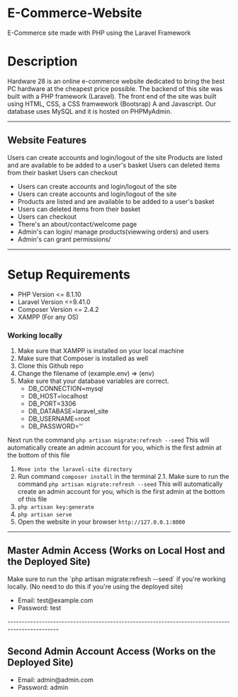 # E-Commerce-Website
E-Commerce site made with PHP using the Laravel Framework

<h1>Description</h1>
Hardware 28 is an online e-commerce website dedicated to bring the best PC hardware at the cheapest price possible. The backend of this site was built with a PHP framework (Laravel). The front end of the site was built using HTML, CSS, a CSS framwework (Bootsrap) A and Javascript. Our database uses MySQL and it is hosted on PHPMyAdmin.

-------------------------------------------------------------------------------------------------

<h2>Website Features</h2>
Users can create accounts and login/logout of the site 
Products are listed and are available to be added to a user's basket
Users can deleted items from their basket
Users can checkout

<ul>
  <li>Users can create accounts and login/logout of the site</li>
  <li>Users can create accounts and login/logout of the site</li>
  <li>Products are listed and are available to be added to a user's basket</li>
  <li>Users can deleted items from their basket</li>
  <li>Users can checkout</li>
  <li>There's an about/contact/welcome page</li>
  <li>Admin's can login/ manage products(viewwing orders) and users</li>
  <li>Admin's can grant permissions/</li>
</ul>

-------------------------------------------------------------------------------------------------

<h1>Setup Requirements</h1>
<ul>
  <li>PHP Version <= 8.1.10</li>
  <li>Laravel Version <=9.41.0</li>
  <li>Composer Version <= 2.4.2</li>
  <li>XAMPP (For any OS)</li>
</ul>


<h3>Working locally</h3>
<ol>
  <li>Make sure that XAMPP is installed on your local machine</li>
  <li>Make sure that Composer is installed as well</li>
  <li>Clone this Github repo</li>
  <li>Change the filename of (example.env) => (env)</li>
  <li>
    Make sure that your database variables are correct.
        <ul>
            <li>DB_CONNECTION=mysql</li>
            <li>DB_HOST=localhost</li>
            <li>DB_PORT=3306</li>
            <li>DB_DATABASE=laravel_site</li>
            <li>DB_USERNAME=root</li>
            <li>DB_PASSWORD=''</li>
        </ul>
  </li>
</ol>

Next run the command `php artisan migrate:refresh --seed`
This will automatically create an admin account for you, which is the 
first admin at the bottom of this file

1. `Move into the laravel-site directory`
2. Run command `composer install` in the terminal
2.1. Make sure to run the command `php artisan migrate:refresh --seed`
This will automatically create an admin account for you, which is the 
first admin at the bottom of this file
3. `php artisan key:generate`
4. `php artisan serve`
5. Open the website in your browser `http://127.0.0.1:8000`

------------------------------------------------------------------------------------------------

<h2>Master Admin Access (Works on Local Host and the Deployed Site)</h2>
Make sure to run the `php artisan migrate:refresh --seed` if you're working locally. (No need to do this if you're using the deployed site)
<ul>
    <li>Email: test@example.com</li>
    <li>Password: test</li>
</ul>
------------------------------------------------------------------------------------------------

<h2>Second Admin Account Access (Works on the Deployed Site)</h2>
<ul>
    <li>Email: admin@admin.com</li>
    <li>Password: admin</li>
</ul>


